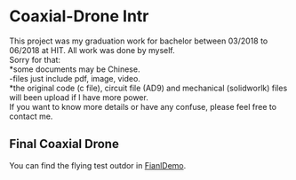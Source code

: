 # Coaxial-Drone Intr
This project was my graduation work for bachelor between 03/2018 to 06/2018 at HIT. All work was done by myself.  
Sorry for that:  
    *some documents may be Chinese.  
    -files just include pdf, image, video.  
    *the original code (c file), circuit file (AD9) and mechanical (solidworlk) files will been upload if I have more power.  
If you want to know more details or have any confuse, please feel free to contact me.

## Final Coaxial Drone
You can find the flying test outdor in [FianlDemo](/FianalDemo).


